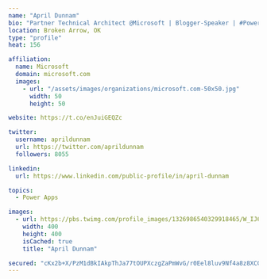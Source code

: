 ```yaml
---
name: "April Dunnam"
bio: "Partner Technical Architect @Microsoft | Blogger-Speaker | #PowerApps, #PowerAutomate, #Office365, #SharePoint | #WIT | #Karaoke Queen"
location: Broken Arrow, OK
type: "profile"
heat: 156

affiliation:
  name: Microsoft
  domain: microsoft.com
  images:
    - url: "/assets/images/organizations/microsoft.com-50x50.jpg"
      width: 50
      height: 50

website: https://t.co/enJuiGEQZc

twitter:
  username: aprildunnam
  url: https://twitter.com/aprildunnam
  followers: 8055

linkedin:
  url: https://www.linkedin.com/public-profile/in/april-dunnam

topics:
  - Power Apps

images:
  - url: https://pbs.twimg.com/profile_images/1326986540329918465/W_IJ6Ih2_400x400.jpg
    width: 400
    height: 400
    isCached: true
    title: "April Dunnam"

secured: "cKx2b+X/PzM1dBkIAkpThJa77tOUPXczgZaPmWvG/r0Eel8luv9Nf4a8z8XCGc+MvEdXx8ZFs5wiW+WgkCdI8MiS47NcNs7Z7vpbpRpr+Q+pJjFHw7/EBaQ2vv8Sn2zF7QR4vRd16tDw5WrUrTjHR3K30kAVvWHwkwyoZPIKUwJ04+xVhlFpMFZD/T79aui2DKhucdvY/czMGHmXfrmwZM9pumGMunObHy3/t5tr5QVSO0bigBPZxLdAzox/SJA7ETNYEeVmS4RBNwiBYop3KYzkcFrUPaM7dUN79bYBtIrl5UzWZuPtbK2Gj3b8JEUFlIFl575FxC5/nU3+JrhYGfqRvM2A4jU9OVYMdgHHcZllwqICdZhh0+skUT/z0nYJABnOjlpnW1aiY+pxOwNAri3WHDsMCwvy6WSzJGBeXUc=;17gd0eAPtwYxVa+pcRzIRg=="
---
```


